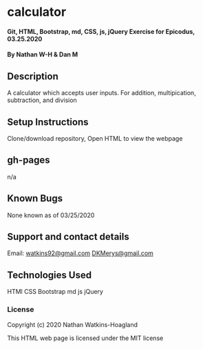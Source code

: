 # calculator

#### Git, HTML, Bootstrap, md, CSS, js, jQuery Exercise for Epicodus, 03.25.2020

#### By Nathan W-H & Dan M

## Description

A calculator which accepts user inputs. For addition, multipication, subtraction, and division

## Setup Instructions

Clone/download repository, Open HTML to view the webpage

## gh-pages

n/a

## Known Bugs

None known as of 03/25/2020

## Support and contact details

Email: watkins92@gmail.com
DKMerys@gmail.com

## Technologies Used

HTMl
CSS
Bootstrap
md
js
jQuery

### License

Copyright (c) 2020 Nathan Watkins-Hoagland

This HTML web page is licensed under the MIT license